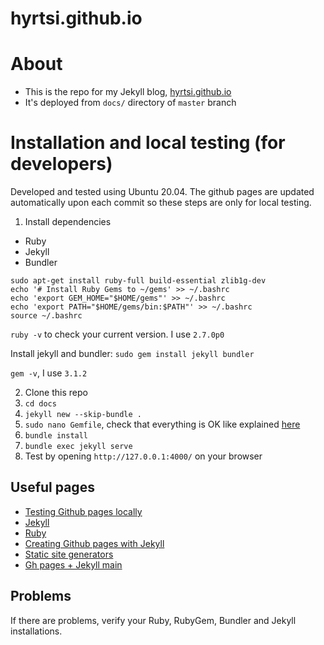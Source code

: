 # hyrtsi.github.io

# About

- This is the repo for my Jekyll blog, [hyrtsi.github.io](https://hyrtsi.github.io)
- It's deployed from `docs/` directory of `master` branch


# Installation and local testing (for developers)

Developed and tested using Ubuntu 20.04. The github pages are updated automatically upon each commit so these steps are only for local testing.

1. Install dependencies

- Ruby
- Jekyll
- Bundler

```
sudo apt-get install ruby-full build-essential zlib1g-dev
echo '# Install Ruby Gems to ~/gems' >> ~/.bashrc
echo 'export GEM_HOME="$HOME/gems"' >> ~/.bashrc
echo 'export PATH="$HOME/gems/bin:$PATH"' >> ~/.bashrc
source ~/.bashrc
```

`ruby -v` to check your current version. I use `2.7.0p0`

Install jekyll and bundler: 
`sudo gem install jekyll bundler`

`gem -v`, I use `3.1.2`

2. Clone this repo
3. `cd docs`
4. `jekyll new --skip-bundle .`
5. `sudo nano Gemfile`, check that everything is OK like explained [here](https://docs.github.com/en/pages/setting-up-a-github-pages-site-with-jekyll/creating-a-github-pages-site-with-jekyll)
6. `bundle install`
7. `bundle exec jekyll serve`
8. Test by opening `http://127.0.0.1:4000/` on your browser


## Useful pages

- [Testing Github pages locally](https://docs.github.com/en/pages/setting-up-a-github-pages-site-with-jekyll/testing-your-github-pages-site-locally-with-jekyll)
- [Jekyll](https://jekyllrb.com/docs/installation/)
- [Ruby](https://www.ruby-lang.org/en/downloads/)
- [Creating Github pages with Jekyll](https://docs.github.com/en/pages/setting-up-a-github-pages-site-with-jekyll/creating-a-github-pages-site-with-jekyll)
- [Static site generators](https://docs.github.com/en/pages/getting-started-with-github-pages/about-github-pages#static-site-generators)
- [Gh pages + Jekyll main](https://docs.github.com/en/pages/setting-up-a-github-pages-site-with-jekyll)

## Problems

If there are problems, verify your Ruby, RubyGem, Bundler and Jekyll installations.
